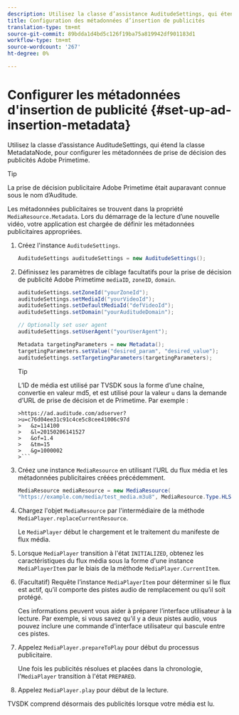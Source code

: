 ```yaml
---
description: Utilisez la classe d’assistance AuditudeSettings, qui étend la classe MetadataNode, pour configurer les métadonnées de prise de décision des publicités Adobe Primetime.
title: Configuration des métadonnées d’insertion de publicités
translation-type: tm+mt
source-git-commit: 89bdda1d4bd5c126f19ba75a819942df901183d1
workflow-type: tm+mt
source-wordcount: '267'
ht-degree: 0%

---
```



# Configurer les métadonnées d&#39;insertion de publicité {#set-up-ad-insertion-metadata}

Utilisez la classe d’assistance AuditudeSettings, qui étend la classe MetadataNode, pour configurer les métadonnées de prise de décision des publicités Adobe Primetime.

>[!TIP]
>
>La prise de décision publicitaire Adobe Primetime était auparavant connue sous le nom d’Auditude.

Les métadonnées publicitaires se trouvent dans la propriété `MediaResource.Metadata`. Lors du démarrage de la lecture d’une nouvelle vidéo, votre application est chargée de définir les métadonnées publicitaires appropriées.

1. Créez l&#39;instance `AuditudeSettings`.

   ```java
   AuditudeSettings auditudeSettings = new AuditudeSettings();
   ```

1. Définissez les paramètres de ciblage facultatifs pour la prise de décision de publicité Adobe Primetime `mediaID`, `zoneID`, `domain`.

   ```java
   auditudeSettings.setZoneId("yourZoneId"); 
   auditudeSettings.setMediaId("yourVideoId"); 
   auditudeSettings.setDefaultMediaId("defVideoId"); 
   auditudeSettings.setDomain("yourAuditudeDomain"); 
   
   // Optionally set user agent  
   auditudeSettings.setUserAgent("yourUserAgent"); 
   
   Metadata targetingParameters = new Metadata(); 
   targetingParameters.setValue("desired_param", "desired_value"); 
   auditudeSettings.setTargetingParameters(targetingParameters);
   ```

   >[!TIP]
   >
   >L’ID de média est utilisé par TVSDK sous la forme d’une chaîne, convertie en valeur md5, et est utilisé pour la valeur `u` dans la demande d’URL de prise de décision et de Primetime. Par exemple :
   >
   >
   ```
   >https://ad.auditude.com/adserver?
   >u=c76d04ee31c91c4ce5c8cee41006c97d
   >   &z=114100 
   >   &l=20150206141527 
   >   &of=1.4 
   >   &tm=15 
   >   &g=1000002
   >```

1. Créez une instance `MediaResource` en utilisant l’URL du flux média et les métadonnées publicitaires créées précédemment.

   ```java
   MediaResource mediaResource = new MediaResource( 
   "https://example.com/media/test_media.m3u8", MediaResource.Type.HLS, Metadata);
   ```

1. Chargez l&#39;objet `MediaResource` par l&#39;intermédiaire de la méthode `MediaPlayer.replaceCurrentResource`.

   Le `MediaPlayer` début le chargement et le traitement du manifeste de flux média.

1. Lorsque `MediaPlayer` transition à l&#39;état `INITIALIZED`, obtenez les caractéristiques du flux média sous la forme d&#39;une instance `MediaPlayerItem` par le biais de la méthode `MediaPlayer.CurrentItem`.
1. (Facultatif) Requête l’instance `MediaPlayerItem` pour déterminer si le flux est actif, qu’il comporte des pistes audio de remplacement ou qu’il soit protégé.

   Ces informations peuvent vous aider à préparer l’interface utilisateur à la lecture. Par exemple, si vous savez qu&#39;il y a deux pistes audio, vous pouvez inclure une commande d&#39;interface utilisateur qui bascule entre ces pistes.

1. Appelez `MediaPlayer.prepareToPlay` pour début du processus publicitaire.

   Une fois les publicités résolues et placées dans la chronologie, l&#39;`MediaPlayer` transition à l&#39;état `PREPARED`.
1. Appelez `MediaPlayer.play` pour début de la lecture.

TVSDK comprend désormais des publicités lorsque votre média est lu.

